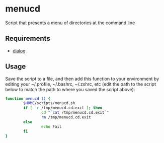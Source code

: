 # menucd
Script that presents a menu of directories at the command line

## Requirements

* [dialog](https://invisible-island.net/dialog/dialog.html)

## Usage

Save the script to a file, and then add this function to your environment by
editing your ~/.profile, ~/.bashrc, ~/.zshrc, etc (edit the path to the script
below to match the path to where you saved the script above):

```sh
function menucd () {
        $HOME/scripts/menucd.sh
        if [ -r /tmp/menucd.cd.exit ]; then
                cd "`cat /tmp/menucd.cd.exit`"
                rm /tmp/menucd.cd.exit
        else
                echo Fail
        fi
}
```



